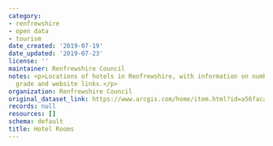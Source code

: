```yaml
---
category:
- renfrewshire
- open data
- tourism
date_created: '2019-07-19'
date_updated: '2019-07-23'
license: ''
maintainer: Renfrewshire Council
notes: <p>Locations of hotels in Renfrewshire, with information on number of rooms,
  grade and website links.</p>
organization: Renfrewshire Council
original_dataset_link: https://www.arcgis.com/home/item.html?id=a56faca05f8847889a66c9518ea7f53b
records: null
resources: []
schema: default
title: Hotel Rooms
---
```

